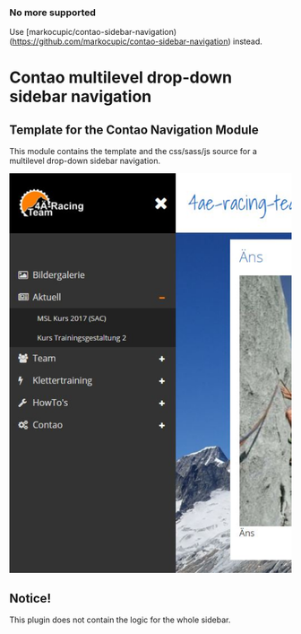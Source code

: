 ### No more supported
Use [markocupic/contao-sidebar-navigation)(https://github.com/markocupic/contao-sidebar-navigation) instead.

# Contao multilevel drop-down sidebar navigation

## Template for the Contao Navigation Module

This module contains the template and the css/sass/js source for a multilevel drop-down sidebar navigation.


![sidebar navigation](assets/images/extension.jpg?raw=true "sidebar navigation")

## Notice!
This plugin does not contain the logic for the whole sidebar.
